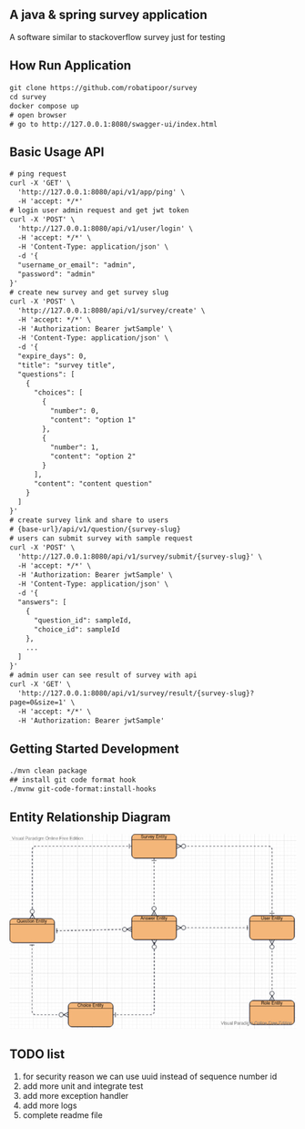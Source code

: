 ## A java & spring survey application 
A software similar to stackoverflow survey just for testing 
## How Run Application
```shell
git clone https://github.com/robatipoor/survey
cd survey
docker compose up
# open browser 
# go to http://127.0.0.1:8080/swagger-ui/index.html
```

## Basic Usage API
```shell
# ping request
curl -X 'GET' \
  'http://127.0.0.1:8080/api/v1/app/ping' \
  -H 'accept: */*'
# login user admin request and get jwt token
curl -X 'POST' \
  'http://127.0.0.1:8080/api/v1/user/login' \
  -H 'accept: */*' \
  -H 'Content-Type: application/json' \
  -d '{
  "username_or_email": "admin",
  "password": "admin"
}'
# create new survey and get survey slug
curl -X 'POST' \
  'http://127.0.0.1:8080/api/v1/survey/create' \
  -H 'accept: */*' \
  -H 'Authorization: Bearer jwtSample' \
  -H 'Content-Type: application/json' \
  -d '{
  "expire_days": 0,
  "title": "survey title",
  "questions": [
    {
      "choices": [
        {
          "number": 0,
          "content": "option 1"
        },
        {
          "number": 1,
          "content": "option 2"
        }
      ],
      "content": "content question"
    }
  ]
}'
# create survey link and share to users
# {base-url}/api/v1/question/{survey-slug}
# users can submit survey with sample request
curl -X 'POST' \
  'http://127.0.0.1:8080/api/v1/survey/submit/{survey-slug}' \
  -H 'accept: */*' \
  -H 'Authorization: Bearer jwtSample' \
  -H 'Content-Type: application/json' \
  -d '{
  "answers": [
    {
      "question_id": sampleId,
      "choice_id": sampleId
    },
    ...
  ]
}'
# admin user can see result of survey with api
curl -X 'GET' \
  'http://127.0.0.1:8080/api/v1/survey/result/{survey-slug}?page=0&size=1' \
  -H 'accept: */*' \
  -H 'Authorization: Bearer jwtSample'

```
## Getting Started Development
```shell
./mvn clean package 
## install git code format hook
./mvnw git-code-format:install-hooks
```
## Entity Relationship Diagram

![image info](./docs/entity_relationship_diagram.jpg)

## TODO list
1. for security reason we can use uuid instead of sequence number id
2. add more unit and integrate test 
3. add more exception handler
4. add more logs
5. complete readme file